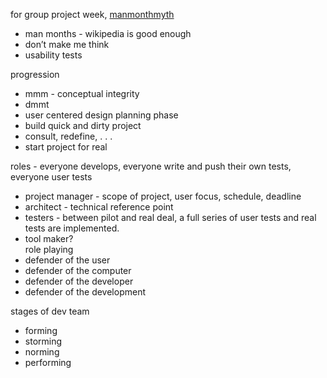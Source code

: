 for group project week, [manmonthmyth](https://blog.codinghorror.com/recommended-reading-for-developers/)
* man months - wikipedia is good enough
* don’t make me think
* usability tests

progression	
* mmm - conceptual integrity
* dmmt 
* user centered design planning phase
* build quick and dirty project
* consult, redefine, . . .
* start project for real
 
roles - everyone develops, everyone write and push their own tests, everyone user tests
* project manager - scope of project, user focus, schedule, deadline
* architect - technical reference point
* testers - between pilot and real deal, a full series of user tests and real tests are implemented.
* tool maker?  
role playing  
* defender of the user  
* defender of the computer  
* defender of the developer  
* defender of the development

stages of dev team  
* forming  
* storming  
* norming  
* performing  


